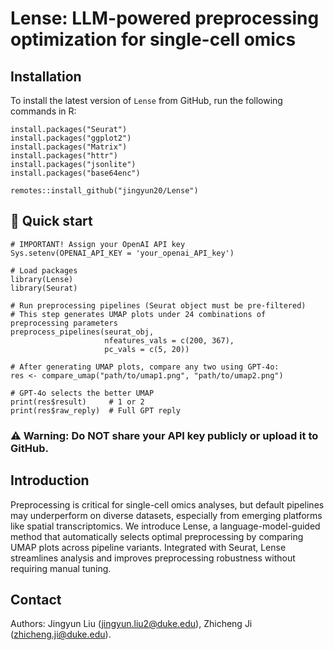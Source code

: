 # Lense: LLM-powered preprocessing optimization for single-cell omics


## Installation 

To install the latest version of `Lense` from GitHub, run the following commands in R:

```{r eval = FALSE}
install.packages("Seurat")
install.packages("ggplot2")
install.packages("Matrix")
install.packages("httr")
install.packages("jsonlite")
install.packages("base64enc")

remotes::install_github("jingyun20/Lense")
```

##  🚀 Quick start

```{r eval = FALSE}
# IMPORTANT! Assign your OpenAI API key
Sys.setenv(OPENAI_API_KEY = 'your_openai_API_key')

# Load packages
library(Lense)
library(Seurat)

# Run preprocessing pipelines (Seurat object must be pre-filtered)
# This step generates UMAP plots under 24 combinations of preprocessing parameters
preprocess_pipelines(seurat_obj,
                     nfeatures_vals = c(200, 367),
                     pc_vals = c(5, 20))

# After generating UMAP plots, compare any two using GPT-4o:
res <- compare_umap("path/to/umap1.png", "path/to/umap2.png")

# GPT-4o selects the better UMAP
print(res$result)     # 1 or 2
print(res$raw_reply)  # Full GPT reply

```

### ⚠️ Warning: Do NOT share your API key publicly or upload it to GitHub.

## Introduction
Preprocessing is critical for single-cell omics analyses, but default pipelines may underperform on diverse datasets, especially
from emerging platforms like spatial transcriptomics. We introduce Lense, a language-model-guided method that automatically
selects optimal preprocessing by comparing UMAP plots across pipeline variants. Integrated with Seurat, Lense streamlines
analysis and improves preprocessing robustness without requiring manual tuning.

## Contact

Authors: Jingyun Liu (jingyun.liu2@duke.edu), Zhicheng Ji (zhicheng.ji@duke.edu).


